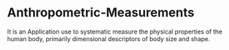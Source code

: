 # Anthropometric-Measurements
It is an Application use to systematic measure the physical properties of the human body, primarily dimensional descriptors of body size and shape.
